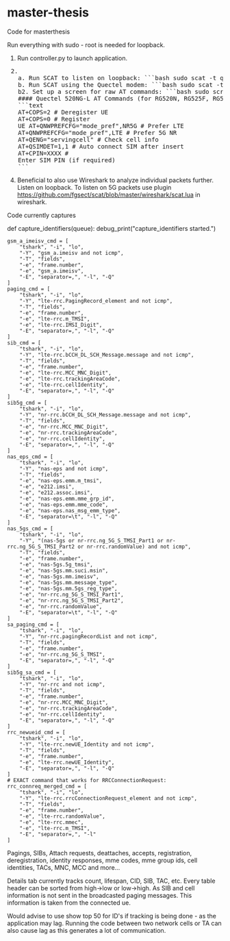 # master-thesis
Code for masterthesis

Run everything with sudo - root is needed for loopback.

1. Run controller.py to launch application.
<pre> 2. 
   a. Run SCAT to listen on loopback: ```bash sudo scat -t qc -u -a BUS:Device i 0 ``` *(Make sure to replace `BUS:Device` with the correct values found via `lsusb`)* 
   b. Run SCAT using the Quectel modem: ```bash sudo scat -t qc -s /dev/ttyUSB0 ``` 
   b2. Set up a screen for raw AT commands: ```bash sudo screen /dev/ttyUSB2 115200 ``` 
   #### Quectel 520NG-L AT Commands (for RG520N, RG525F, RG5x0F, RM5x0N series): - Manual uploaded in repo.
   ```text 
   AT+COPS=2 # Deregister UE 
   AT+COPS=0 # Register 
   UE AT+QNWPREFCFG="mode_pref",NR5G # Prefer LTE 
   AT+QNWPREFCFG="mode_pref",LTE # Prefer 5G NR 
   AT+QENG="servingcell" # Check cell info 
   AT+QSIMDET=1,1 # Auto connect SIM after insert 
   AT+CPIN=XXXX # 
   Enter SIM PIN (if required) 
   ``` 
</pre>
  
4. Beneficial to also use Wireshark to analyze individual packets further. Listen on loopback. To listen on 5G packets use plugin https://github.com/fgsect/scat/blob/master/wireshark/scat.lua in wireshark.


Code currently captures        

def capture_identifiers(queue):
    debug_print("capture_identifiers started.")

    gsm_a_imeisv_cmd = [
        "tshark", "-i", "lo",
        "-Y", "gsm_a.imeisv and not icmp",
        "-T", "fields",
        "-e", "frame.number",
        "-e", "gsm_a.imeisv",
        "-E", "separator=,", "-l", "-Q"
    ]
    paging_cmd = [
        "tshark", "-i", "lo",
        "-Y", "lte-rrc.PagingRecord_element and not icmp",
        "-T", "fields",
        "-e", "frame.number",
        "-e", "lte-rrc.m_TMSI",
        "-e", "lte-rrc.IMSI_Digit",
        "-E", "separator=,", "-l", "-Q"
    ]
    sib_cmd = [
        "tshark", "-i", "lo",
        "-Y", "lte-rrc.bCCH_DL_SCH_Message.message and not icmp",
        "-T", "fields",
        "-e", "frame.number",
        "-e", "lte-rrc.MCC_MNC_Digit",
        "-e", "lte-rrc.trackingAreaCode",
        "-e", "lte-rrc.cellIdentity",
        "-E", "separator=,", "-l", "-Q"
    ]
    sib5g_cmd = [
        "tshark", "-i", "lo",
        "-Y", "nr-rrc.bCCH_DL_SCH_Message.message and not icmp",
        "-T", "fields",
        "-e", "nr-rrc.MCC_MNC_Digit",
        "-e", "nr-rrc.trackingAreaCode",
        "-e", "nr-rrc.cellIdentity",
        "-E", "separator=,", "-l", "-Q"
    ]
    nas_eps_cmd = [
        "tshark", "-i", "lo",
        "-Y", "nas-eps and not icmp",
        "-T", "fields",
        "-e", "nas-eps.emm.m_tmsi",
        "-e", "e212.imsi",
        "-e", "e212.assoc.imsi",
        "-e", "nas-eps.emm.mme_grp_id",
        "-e", "nas-eps.emm.mme_code",
        "-e", "nas-eps.nas_msg_emm_type",
        "-E", "separator=\t", "-l", "-Q"
    ]
    nas_5gs_cmd = [
        "tshark", "-i", "lo",
        "-Y", "(nas-5gs or nr-rrc.ng_5G_S_TMSI_Part1 or nr-rrc.ng_5G_S_TMSI_Part2 or nr-rrc.randomValue) and not icmp",
        "-T", "fields",
        "-e", "frame.number",
        "-e", "nas-5gs.5g_tmsi",
        "-e", "nas-5gs.mm.suci.msin",
        "-e", "nas-5gs.mm.imeisv",
        "-e", "nas-5gs.mm.message_type",
        "-e", "nas-5gs.mm.5gs_reg_type",
        "-e", "nr-rrc.ng_5G_S_TMSI_Part1",
        "-e", "nr-rrc.ng_5G_S_TMSI_Part2",
        "-e", "nr-rrc.randomValue",
        "-E", "separator=\t", "-l", "-Q"
    ]
    sa_paging_cmd = [
        "tshark", "-i", "lo",
        "-Y", "nr-rrc.pagingRecordList and not icmp",
        "-T", "fields",
        "-e", "frame.number",
        "-e", "nr-rrc.ng_5G_S_TMSI",
        "-E", "separator=,", "-l", "-Q"
    ]
    sib5g_sa_cmd = [
        "tshark", "-i", "lo",
        "-Y", "nr-rrc and not icmp",
        "-T", "fields",
        "-e", "frame.number",
        "-e", "nr-rrc.MCC_MNC_Digit",
        "-e", "nr-rrc.trackingAreaCode",
        "-e", "nr-rrc.cellIdentity",
        "-E", "separator=,", "-l", "-Q"
    ]
    rrc_newueid_cmd = [
        "tshark", "-i", "lo",
        "-Y", "lte-rrc.newUE_Identity and not icmp",
        "-T", "fields",
        "-e", "frame.number",
        "-e", "lte-rrc.newUE_Identity",
        "-E", "separator=,", "-l", "-Q"
    ]
    # EXACT command that works for RRCConnectionRequest:
    rrc_connreq_merged_cmd = [
        "tshark", "-i", "lo",
        "-Y", "lte-rrc.rrcConnectionRequest_element and not icmp",
        "-T", "fields",
        "-e", "frame.number",
        "-e", "lte-rrc.randomValue",
        "-e", "lte-rrc.mmec",
        "-e", "lte-rrc.m_TMSI",
        "-E", "separator=,", "-l"
    ]


Pagings, SIBs, Attach requests, deattaches, accepts, registration, deregistration, identity responses, mme codes, mme group ids, cell identities, TACs, MNC, MCC and more...

Details tab currently tracks count, lifespan, CID, SIB, TAC, etc. Every table header can be sorted from high->low or low->high.
As SIB and cell information is not sent in the broadcasted paging messages. This information is taken from the connected ue.

Would advise to use show top 50 for ID's if tracking is being done - as the application may lag.
Running the code between two network cells or TA can also cause lag as this generates a lot of communication.
